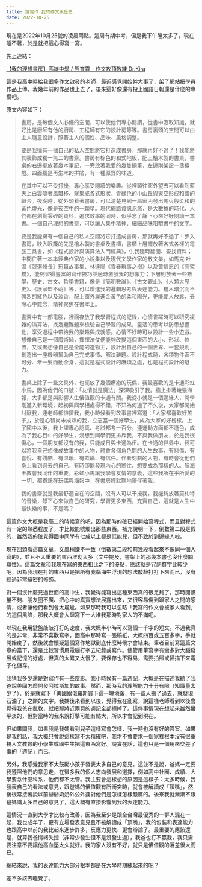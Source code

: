 ```yaml
---
title: 論寫作 我的作文黑歷史
date: 2022-10-25
---
```


現在是2022年10月25號的凌晨兩點。這周有期中考，但是我下午睡太多了，現在睡不著，於是就把這心得寫一寫。

先上連結：

[【我的理想書房】高雄中學 / 熊育霆 - 作文攻頂教練 Dr.Kira](https://writingtop1.com/%E3%80%90%E6%88%91%E7%9A%84%E7%90%86%E6%83%B3%E6%9B%B8%E6%88%BF%E3%80%91%E9%AB%98%E9%9B%84%E4%B8%AD%E5%AD%B8-%E7%86%8A%E8%82%B2%E9%9C%86/)

這是我高中時給我很多作文啟發的老師，最近感覺開始幹大事了，架了網站把學員作品上傳。我幾年前的作品也上去了，後來這好像還有投上國語日報還是什麼的專欄吧。

原文內容如下：

> 書房，是每個文人必備的空間，可以使他們專心閱讀，從書中汲取知識，就好比是廚師有他的廚房、工程師有它的設計房等等。書房裏頭的空間可以由主人隨意設計，照著主人的個性、品味、風格調整。
>
> 要是我擁有一個自己的私人空間將它打造成書房，那就再好不過了！我能將其裝飾成獨一無二的書齋。書房有棕色的和式地板，配上檜木製的書桌，書桌的右邊擺放著幾本筆記，一旁放著我愛的幾隻鋼筆，左邊則架設一盞檯燈。四面牆是再生木的拼貼，有一種原野的味道。
>
> 在其中可以不受打擾，專心享受閱讀的樂趣。從裡頭往窗外望去可以看到藍天上白雲隨著風飄移、聚集成各式形狀，青綠色的小山丘與天空形成和諧的組合。夜晚時，從外頭看著書房，可以清楚見到一扇窗內發出燭火般柔和的黃色燈光，像是夜空中的一顆星。現代網路資訊氾濫，是大數據的時代，人們都在瀏覽零碎的資料、追求效率的同時，似乎忘了靜下心來好好閱讀一本書。一個自己理想的書齋，可以讓人集中精神、細細品味咀嚼書中的文字。
>
> 要是我能擁有一個自己的私人空間將它打造成書房，那就再好不過了！步入書房，映入眼簾的先是檜木製的書桌及書櫃，書櫃上層擺放著各式各樣的電腦工具書，如《程式設計與演算法入門經典》，供我隨時翻閱、查找資料；中間住著一本本經典作家的小說集以及現代文學作家的散文集，如馬克‧吐溫《競選州長》短篇故事集、林達陽《青春瑣事之樹》以及黃信恩的《高架橋》，能夠習得豐富的寫作技巧並適時激發我的想像力；下層則放著一些數學、歷史、古文、哲學書籍，像是《簡明數論》、《古文觀止》、《人類大歷史》、《護家盟不萌》等，可以增進我的邏輯思考與表達能力。檜木暗沉而不強烈的紅色以及淡香，配上窗外灑進金黃色的柔和陽光，更能使人放鬆，去除心中雜念，精神聚焦在書本上。
>
> 書齋中有一部電腦，裡面存放了我學習程式的記錄，心情雀躍時可以研究複雜的演算法，找幾題難題來檢驗自己學習的成果，靈活的思考以防思想僵化，享受過程中帶給我的樂趣與成就感。心情不好時可以設計一些小遊戲。想像自己是一個魔術師，揮揮法仗便能夠改變這個東西的大小、形狀、位置，又或者想像自己是全能的造物主，設計出自己的一個世界、一套規則，創造出一座機器幫助自己完成事情、解決難題。設計程式時，各項物件密不可分、牽一髮而動全身，這就是程式設計的麻煩之處，也是程式設計的魅力。
>
> 書桌上除了一些文具外，也擺放了幾個療癒的玩偶，我最喜歡的是卡通彩虹小馬，因為他們的口號：「友情就是魔法」深深吸引了我。牆上掛著幾張海報，大多都是與影響人生價值觀的卡通有關。我從小就是一個邊緣人，開學剛進入新環境，起初與同學相處得不錯，不知為何過了不久後，大家都開始討厭我，連老師都排擠我，我小時候看到故事書裡寫道：「大家都喜歡好孩子」，於是心智尚未成熟的我，立志當一個好學生，成為大家的好榜樣。上了國中以後，我上課專心認真、考試都考一百分，連運動方面都不遜色，成為了我心目中的好學生，沒想到同學們更排斥我，不與我做朋友，於是我很傷心，一個朋友都沒有的我，只能成日與卡通為伍。在卡通的世界中，我可以將我自己想像成故事中的人物，體會各個角色間的人生故事，有悲傷、有喜悅、有殘酷、有溫暖、有欺瞞、有信任。作者刻劃的人物，有時會從他們身上看到過去的自己，有時卻能發現內心的嚮往、想要成為那樣的人。航海王教會我同伴的重要，彩虹小馬讓我學會友情的意義，這些我所在乎所愛的一切，都寄託在玩偶與海報中，在書房裡默默地陪伴著我。
>
> 我的書齋就是我最舒適自在的空間，沒有人可以干擾我，我能夠放著莫札特的音樂，靜下心來做自己的研究，學習更多東西，充實自己，這就是人生中最快樂的事，不是嗎？

這篇作文大概是我高二的時候寫的吧，因為那時的確已經開始寫程式，而且對程式有一定的熟悉程度了，才比較能唬爛出那些東西。補充說明一下，倒數第二段是假的，雖然我的確覺得國中同學有七成以上都是低能兒，但不致於到邊緣人啦。

現在回頭看這篇文章，文風稍嫌不一致（倒數第二段和前幾段看起來不像同一個人寫的），並且不太重要的東西堆砌太多（文中提及，書架上的那幾本書也沒什麼關聯性）。這篇文章和我現在寫的東西相比之下的優點，應該就是冗詞贅字比較少吧，因為我現在打的東西只是把所有我腦海中浮現的想法敲敲打打下來而已，沒有經過非常縝密的修飾。

對一個沒什麼見過世面的高中生，我覺得能寫出這種東西真的很足夠了。那時閱讀量不夠、朋友圈不廣、把心中的真實想法展露出來，又很容易傷到跟家人之間的感情，或者讓他們看到會太尷尬。如果那時我可以忽略「我寫的作文會被家人看到」的這個風險，那我大概會大肆寫下一大堆我那時對家人的不滿吧。

以現在我用鍵盤敲敲打打的速度，我大概半小時可以寫個一千字的短文。不過我真的是非常、非常不喜歡寫字，國高中那時寫一張稿紙，大概四百或五百多字，手就開始痠了，然後就會懷疑這個寫作地獄到底什麼時候才會結束。筆者目前寫這篇文章的當下，還是比較習慣用電腦打字去紀錄或寫作。儘管用筆寫字有蠻多對大腦發展或記憶的好處，但真的太累又太慢了，要保存也不容易，需要拍照或掃描下來電子化儲存。

我猜我多少還是對寫作有一些陰影。我小時候有一篇週記，大概是在描述我聽了我爸說美國怎麼開發阿拉斯加的故事。然而，那時我的理解能力十分有限（知識量太少了），於是就寫下「美國跟俄羅斯買下這一塊地後，有一些人搬了過去，就發現石油了」之類的文字。我媽後來看到以後，覺得我在亂寫，說這樣老師看到以後會覺得我爸在亂教，就把那將近兩頁的週記全部擦掉了。這件事情現在想起來雖然蠻平淡的，但對當時的我來說打擊可能有點大，所以才會記到現在。

但如果問我，如果我是我媽看到兒子這樣寫會怎樣，我一時也沒有好的答案。如果是我的話，我大概只會說這樣寫不太精確吧，我才不會要求一個家裡根本沒有很重視人文教育的小學生或國中生把這東西寫好。說實在話，這也只是一個用來交差了事的「週記」而已。

另外，我感覺我家不太鼓勵小孩子發表太多自己的意見。這並不是說，爸媽一定要我遵照他們的意思走，在蠻多我的個人志向發展和選擇，例如高中社團、成績、大學要念什麼科系，他們都不太管。我主要會這樣想的原因是這樣子：太多時候，我發表自己的看法或意見，跟爸媽的價值觀有所衝突時，就會被解讀成「頂嘴」，然後很常接著說以前爺爺奶奶外公外婆對他們是怎樣怎樣嚴厲的。後來我就漸漸不跟爸媽講太多自己的意見了，這大概有直接影響到我的表達能力。

這情況一直到大學才比較有改善，因為我至少是跟全台灣最優秀的一群人混在一起，我也成年了，更有立場發表意見且不被解讀成「頂嘴」，我的包裝和表達能力也跟高中以前的我比起來進步許多，反應力更快、更會辯論了。最重要的應該還是，就算我爸情緒失控（非常少發生但不是沒發生過），我爸也打不贏我，我只需要注意不要讓他高血壓太久就好。我的家人沒有不好，就只是價值觀的落差很大而已。

總結來說，我的表達能力大部分根本都是在大學時期練起來的吧？

差不多該去睡覺了。
